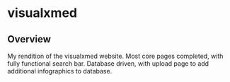 # visualxmed

## Overview

My rendition of the visualxmed website. Most core pages completed, with fully functional search bar. Database driven, with upload page to add additional infographics to database.
